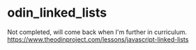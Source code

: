 # odin_linked_lists
Not completed, will come back when I'm further in curriculum.
https://www.theodinproject.com/lessons/javascript-linked-lists

